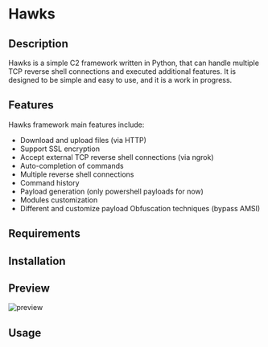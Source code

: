 # Hawks 

## Description
Hawks is a simple C2 framework written in Python, that can handle multiple TCP reverse shell connections and executed additional features. It is designed to be simple and easy to use, and it is a work in progress.

## Features

Hawks framework main features include:

- Download and upload files (via HTTP)
- Support SSL encryption 
- Accept external TCP reverse shell connections (via ngrok)
- Auto-completion of commands
- Multiple reverse shell connections
- Command history
- Payload generation (only powershell payloads for now)
- Modules customization
- Different and customize payload Obfuscation techniques (bypass AMSI)

## Requirements

## Installation


## Preview
![preview](https://github.com/0xNickk/Hawks/assets/96845504/e3e6c604-3c0f-4e32-abef-9a37ac6a8c93)


## Usage




